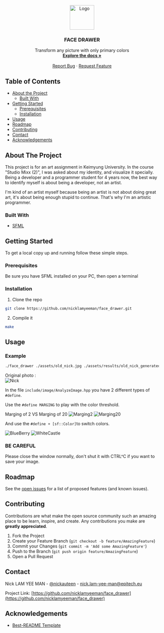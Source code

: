 <!-- PROJECT LOGO -->
<br />
<p align="center">
  <a href="https://github.com/nicklamyeeman/face_drawer">
    <img src="assets/results/photo_result.png" alt="Logo" width="80" height="80">
  </a>

  <h3 align="center">FACE DRAWER</h3>

  <p align="center">
    Transform any picture with only primary colors
    <br />
    <a href="https://github.com/nicklamyeeman/face_drawer"><strong>Explore the docs »</strong></a>
    <br />
    <br />
    <a href="https://github.com/nicklamyeeman/face_drawer/issues">Report Bug</a>
    ·
    <a href="https://github.com/nicklamyeeman/face_drawer/issues">Request Feature</a>
  </p>
</p>



<!-- TABLE OF CONTENTS -->
## Table of Contents

* [About the Project](#about-the-project)
  * [Built With](#built-with)
* [Getting Started](#getting-started)
  * [Prerequisites](#prerequisites)
  * [Installation](#installation)
* [Usage](#usage)
* [Roadmap](#roadmap)
* [Contributing](#contributing)
* [Contact](#contact)
* [Acknowledgements](#acknowledgements)



<!-- ABOUT THE PROJECT -->
## About The Project

This project is for an art assignment in Keimyung University. In the course "Studio Mixx (2)", I was asked about my identity, and visualize it specially.
Being a developer and a programmer student for 4 years now, the best way to identify myself is about being a developer, not an artist.

I'm kind of an artist myself because being an artist is not about doing great art, it's about being enough stupid to continue. That's why I'm an artistic programmer.

### Built With

* [SFML](https://www.sfml-dev.org/)



<!-- GETTING STARTED -->
## Getting Started

To get a local copy up and running follow these simple steps.

### Prerequisites

Be sure you have SFML installed on your PC, then open a terminal

### Installation

1. Clone the repo
```sh
git clone https://github.com/nicklamyeeman/face_drawer.git
```
2. Compile it
```sh
make
```



<!-- USAGE -->
## Usage

### Example

```sh
./face_drawer ./assets/old_nick.jpg ./assets/results/old_nick_generated.jpg
```

Original photo :
<br/>
<img src="assets/photo_nick.png" alt="Nick">

In the file `include/image/AnalyzeImage.hpp` you have 2 different types of `#define`.

Use the `#define MARGING` to play with the color threshold.

Marging of 2 VS Marging of 20
<img src="assets/results/marging2.png" alt="Marging2">
<img src="assets/results/marging20.png" alt="Marging20">

And use the `#define + [sf::Color]`to switch colors.

<img src="assets/results/blueberry.png" alt="BlueBerry">
<img src="assets/results/whitecastle.png" alt="WhiteCastle">

### BE CAREFUL
Please close the window normally, don't shut it with CTRL^C if you want to save your image.




<!-- ROADMAP -->
## Roadmap

See the [open issues](https://github.com/nicklamyeeman/face_drawer/issues) for a list of proposed features (and known issues).



<!-- CONTRIBUTING -->
## Contributing

Contributions are what make the open source community such an amazing place to be learn, inspire, and create. Any contributions you make are **greatly appreciated**.

1. Fork the Project
2. Create your Feature Branch (`git checkout -b feature/AmazingFeature`)
3. Commit your Changes (`git commit -m 'Add some AmazingFeature'`)
4. Push to the Branch (`git push origin feature/AmazingFeature`)
5. Open a Pull Request



<!-- CONTACT -->
## Contact

Nick LAM YEE MAN - [@nickauteen](https://twitter.com/nickauteen) - nick.lam-yee-man@epitech.eu

Project Link: [https://github.com/nicklamyeeman/face_drawer](https://github.com/nicklamyeeman/face_drawer)



<!-- ACKNOWLEDGEMENTS -->
## Acknowledgements

* [Best-README Template](https://github.com/othneildrew/Best-README-Template)





<!-- MARKDOWN LINKS & IMAGES -->
<!-- https://www.markdownguide.org/basic-syntax/#reference-style-links -->
[contributors-shield]: https://img.shields.io/github/contributors/nicklamyeeman/repo.svg?style=flat-square
[contributors-url]: https://github.com/nicklamyeeman/repo/graphs/contributors
[forks-shield]: https://img.shields.io/github/forks/nicklamyeeman/repo.svg?style=flat-square
[forks-url]: https://github.com/nicklamyeeman/repo/network/members
[stars-shield]: https://img.shields.io/github/stars/nicklamyeeman/repo.svg?style=flat-square
[stars-url]: https://github.com/nicklamyeeman/repo/stargazers
[issues-shield]: https://img.shields.io/github/issues/nicklamyeeman/repo.svg?style=flat-square
[issues-url]: https://github.com/nicklamyeeman/repo/issues
[license-shield]: https://img.shields.io/github/license/nicklamyeeman/repo.svg?style=flat-square
[license-url]: https://github.com/nicklamyeeman/repo/blob/master/LICENSE.txt
[linkedin-shield]: https://img.shields.io/badge/-LinkedIn-black.svg?style=flat-square&logo=linkedin&colorB=555
[linkedin-url]: https://linkedin.com/in/nicklamyeeman
[product-screenshot]: images/screenshot.png
